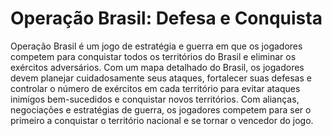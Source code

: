 # Operação Brasil: Defesa e Conquista

Operação Brasil é um jogo de estratégia e guerra em que os jogadores competem para conquistar todos os territórios do Brasil e eliminar os exércitos adversários. 
Com um mapa detalhado do Brasil, os jogadores devem planejar cuidadosamente seus ataques, fortalecer suas defesas e controlar o número de exércitos em cada território para evitar ataques inimigos bem-sucedidos e conquistar novos territórios. 
Com alianças, negociações e estratégias de guerra, os jogadores competem para ser o primeiro a conquistar o território nacional e se tornar o vencedor do jogo.
